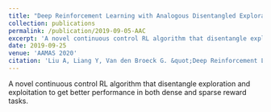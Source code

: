 ```yaml
---
title: "Deep Reinforcement Learning with Analogous Disentangled Exploration"
collection: publications
permalink: /publication/2019-09-05-AAC
excerpt: 'A novel continuous control RL algorithm that disentangle exploration and exploitation to get better performance in both dense and sparse reward tasks.'
date: 2019-09-25
venue: 'AAMAS 2020'
citation: 'Liu A, Liang Y, Van den Broeck G. &quot;Deep Reinforcement Learning with Analogous Disentangled Exploration.&quot; <i>International Conference on Autonomous Agents and Multi-Agent Systems (AAMAS)</i> 2020.'
---
```

A novel continuous control RL algorithm that disentangle exploration and exploitation to get better performance in both dense and sparse reward tasks.